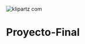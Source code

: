 ![klipartz com](https://user-images.githubusercontent.com/26189854/106708264-2be8d880-65b8-11eb-8052-37d3cb68f91b.png)

# Proyecto-Final
